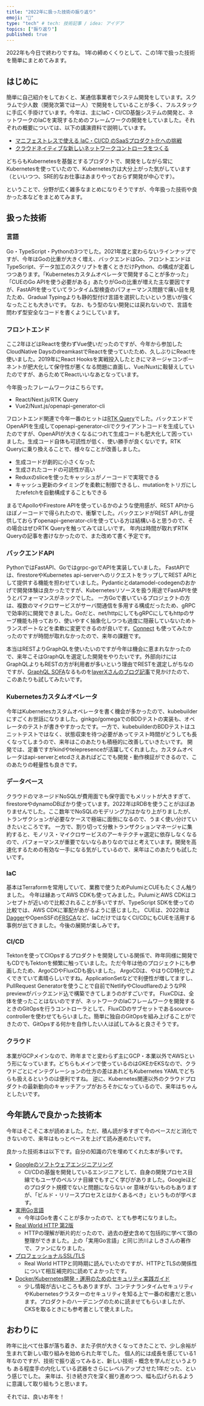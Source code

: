```yaml
---
title: "2022年に扱った技術の振り返り"
emoji: "🌇"
type: "tech" # tech: 技術記事 / idea: アイデア
topics: ["振り返り"]
published: true
---
```


2022年も今日で終わりですね。
1年の締めくくりとして、この1年で扱った技術を簡単にまとめてみます。

## はじめに

簡単に自己紹介をしておくと、某通信事業者でシステム開発をしています。スクラムで少人数（開発次第では一人）で開発をしていることが多く、フルスタックに手広く手掛けています。今年は、主にIaC・CI/CD基盤システムの開発と、ネットワークのIaCを実現するためのフレームワークの開発をしていました。それぞれの概要については、以下の講演資料で説明しています。

- [マニフェストレスで使える IaC・CI/CD のSaaSプロダクト化への挑戦](https://speakerdeck.com/hrk091/cd-nosaaspurodakutohua-henotiao-zhan)
- [クラウドネイティブな新しいネットワークコントローラをつくる](https://speakerdeck.com/hrk091/kuraudoneiteibunaxin-siinetutowakukontororawotukuru)

どちらもKubernetesを基盤とするプロダクトで、開発をしながら常にKubernetesを使っていたので、Kubernetes力は大分上がった気がしています（といいつつ、SRE的なお仕事はあまりやっておらず開発が中心です）。

ということで、分野が広く雑多なまとめになりそうですが、今年扱った技術や良かった本などをまとめてみます。

## 扱った技術

### 言語

Go・TypeScript・Pythonの3つでした。2021年度と変わらないラインナップですが、今年はGoの比重が大きく増え、バックエンドはGo、フロントエンドはTypeScript、データ加工のスクリプトを書くときだけPython、の構成が定着しつつあります。「Kubernetesカスタムオペレータで開発することが多かった」「CUEのGo APIを使う必要がある」あたりがGoの比重が増えた主な要因ですが、FastAPIを使っていてランタイム型検査のパフォーマンス問題で痛い目を見たため、Gradual Typingよりも静的型付け言語を選択したいという思いが強くなったことも大きいです。
なお、もう型のない開発には戻れないので、言語を問わず型安全なコードを書くようにしています。


### フロントエンド

ここ2年ほどはReactを使わずVue使いだったのですが、今年から参加したCloudNative DaysのdreamkastでReactを使っていたため、久しぶりにReactを使いました。2019年にReact Hooksを実戦投入したときにマネージャコンポーネントが肥大化して保守性が悪くなる問題に直面し、Vue/Nuxtに鞍替えしていたのですが、あらためてReactいいなあとなっています。

今年扱ったフレームワークはこちらです。

- React/Next.js/RTK Query
- Vue2/Nuxt.js/openapi-generator-cli

フロントエンド関連で今年一番のヒットは[RTK Query](https://redux-toolkit.js.org/rtk-query/overview)でした。バックエンドでOpenAPIを生成してopenapi-generator-cliでクライアントコードを生成していたのですが、OpenAPIが大きくなるにつれて生成コードも肥大化して困っていました。生成コード自体も可読性が低く、使い勝手が良くないです。RTK Queryに乗り換えることで、様々なことが改善しました。

- 生成コードが劇的に小さくなった
- 生成されたコードの可読性が高い
- Reduxのsliceを使ったキャッシュがノーコードで実現できる
- キャッシュ更新のタイミングを柔軟に制御できるし、mutationをトリガにしたrefetchを自動構成することもできる

まるでApolloやFirestore APIを使っているかのような使用感が、REST APIからほぼノーコードで得られたので、衝撃でした。バックエンドがREST APIしか提供しておらずopenapi-generator-cliを使っている方は結構いると思うので、その場合はぜひRTK Queryを触ってみてほしいです。 年内は時間が取れずRTK Queryの記事を書けなかったので、また改めて書く予定です。

### バックエンドAPI

PythonではFastAPI、Goではgrpc-goでAPIを実装していました。
FastAPIでは、firestoreやKubernetes api-serverへのリクエストをラップしてREST APIとして提供する機能を担わせていました。Pydanticとdatamodel-codegenのおかげで開発体験は良かったですが、Kubernetesリソースを扱う用途でFastAPIを使うとパフォーマンスがネックでした。
一方Goで書いているプロジェクトの方は、複数のマイクロサービスがサーバ間通信を多用する構成だったため、gRPCで効率的に開発できました。Goだと、net/httpにしてもgRPCにしてもhttpのサーブ機能も持っており、使いやすく抽象化しつつも過度に隠蔽していないためトランスポートなどを柔軟に変更できるのが良いです。[Connect](https://connect.build/) も使ってみたかったのですが時間が取れなかったので、来年の課題です。

本当はRESTよりGraphQLを使いたいのですが今年は機会に恵まれなかったので、来年こそはGraphQLを選定した開発をやりたいです。外部向けにはGraphQLよりもRESTの方が利用者が多いという理由でRESTを選定しがちなのですが、[GraphQL SOFA](https://the-guild.dev/graphql/sofa-api)なるものを[layerXさんのブログ記事](https://tech.layerx.co.jp/entry/2022/12/19/230000)で見かけたので、このあたりも試してみたいです。


### Kubernetesカスタムオペレータ

今年はKubernetesカスタムオペレータを書く機会が多かったので、kubebuilderにすごくお世話になりました。ginkgo/gomegaでのBDDテストの実装も、オペレータのテストが書きやすかったです。一方で、kubebuilderのBDDテストはユニットテストではなく、状態収束を待つ必要があってテスト時間がどうしても長くなってしまうので、来年はこのあたりも積極的に改善していきたいです。
開発では、定番ですがkindやtelepresenceが活躍してくれました。カスタムオペレータはapi-serverとetcdさえあればどこでも開発・動作検証ができるので、このあたりの軽量性も良きです。


### データベース

クラウドのマネージドNoSQLが費用面でも保守面でもメリットが大きすぎて、firestoreやdynamoDBばかり使っています。2022年はRDBを使うことがほぼありませんでした。ここ数年でNoSQLのモデリング力はかなり上がりましたが、トランザクションが必要なケースで極端に面倒になるので、うまく使い分けていきたいところです。
一方で、割り切って分散トランザクションマネージャに集約すると、モノリス・マイクロサービスのアーキテクチャ選定に依存しなくなるので、パフォーマンスが重要でないならありなのではと考えています。開発を高速化するための有効な一手になる気がしているので、来年はこのあたりも試したいです。


### IaC

基本はTerraformを常用していて、業務で使うためPulumiとCUEもたくさん触りました。
今年は縁あってAWS CDKも使ってみました。PulumiとAWS CDKはコンセプトが近いので比較されることが多いですが、TypeScript SDKを使っての比較では、AWS CDKに軍配があがるように感じました。
CUEは、2022年は[Dagger](https://dagger.io/)やOpenSSFの[FRSCA](https://github.com/buildsec/frsca)など、IaCだけではなくCI/CDにもCUEを活用する事例が出てきました。今後の展開が楽しみです。


### CI/CD

Tektonを使ってCIOpsするプロダクトを開発している関係で、昨年同様に開発でもCDでもTektonを頻繁に触っていました。ただ今年は他のプロジェクトにも参画したため、ArgoCDやFluxCDも扱いました。
ArgoCDは、やはりCD特化でよくできていて素晴らしいですね。ApplicationSetなどで利便性が増してますし、PullRequest Generatorを使うことで自前でNetlifyやCloudflareのようなPR previewがバックエンド込で構築できてしまうのがすごいです。
FluxCDは、全体を使ったことはないのですが、ネットワークのIaCフレームワークを開発するときのGitOpsを行うコントローラとして、FluxCDのサブセットであるsource-controllerを使わせてもらいました。簡単に独自のGitOpsを組み上げることができたので、GitOpsする何かを自作したい人は試してみると良さそうです。


### クラウド

本業がGCPメインなので、昨年までと変わらず主にGCP・本業以外でAWSという形になっています。どちらもメインで使っているのはGKEかEKSなので、クラウドごとにインテグレーションの仕方の差はあれどもKubernetes YAMLでどちらも扱えるというのは便利ですね。
逆に、Kubernetes関連以外のクラウドプロダクトの最新動向のキャッチアップがおろそかになっているので、来年はちゃんとしたいです。


## 今年読んで良かった技術本

今年はそこそこ本が読めました。ただ、積ん読が多すぎて今のペースだと消化できないので、来年はもっとペースを上げて読み進めたいです。

良かった技術本は以下です。自分の知識の穴を埋めてくれた本が多いです。

- [Googleのソフトウェアエンジニアリング](https://www.oreilly.co.jp/books/9784873119656/)
  - CI/CDの基盤を開発しているエンジニアとして、自身の開発プロセス目線でもユーザのペルソナ目線でもすごく学びがありました。Googleほどのプロダクト規模でないと問題にならない or 意味がないものもありますが、「ビルド・リリースプロセスとはかくあるべき」というものが学べます。
- [実用Go言語](https://www.oreilly.co.jp/books/9784873119694/)
  - 今年はGoを書くことが多かったので、とても参考になりました。 
- [Real World HTTP 第2版](https://www.oreilly.co.jp/books/9784873119038/)
  - HTTPの理解が断片的だったので、過去の歴史含めて包括的に学べて頭の整理ができました。上の「実用Go言語」と同じ渋川よしきさんの著作で、ファンになりました。
- [プロフェッショナルSSL/TLS](https://www.lambdanote.com/products/tls)
  - Real World HTTPと同時期に読んでいたのですが、HTTPとTLSの関係性について相互補完的に読めてよかったです。 
- [Docker/Kubernetes開発・運用のためのセキュリティ実践ガイド](https://book.mynavi.jp/ec/products/detail/id=114099)
  - 少し情報が古いところもありますが、コンテナランタイムセキュリティやKubernetesクラスターのセキュリティを知る上で一番の和書だと思います。プロダクトのハーデニングのために読ませてもらいましたが、CKSを取るときにも参考書として使えました。


## おわりに

昨年に比べて仕事が落ち着き、また子供が大きくなってきたことで、少し余裕が生まれて新しい取り組みを始められた年でした。
個人的には成長を感じている1年なのですが、技術で振り返ってみると、新しい技術・概念を学んだというよりも ある程度手の内化している武器をさらにレベルアップさせた1年だった、という感じでした。
来年は、引き続き穴を深く掘り進めつつ、幅も広げられるように意識して取り組もうと思います。

それでは、良いお年を！